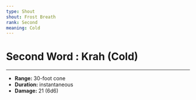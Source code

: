 ```yaml
---
type: Shout
shout: Frost Breath
rank: Second
meaning: Cold
---
```

# Second Word : Krah (Cold)
---
- **Range:** 30-foot cone
- **Duration:** instantaneous
- **Damage:** 21 (6d6)